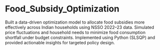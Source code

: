 # Food_Subsidy_Optimization
Built a data-driven optimization model to allocate food subsidies more effectively across Indian households using NSSO 2022–23 data. Simulated price fluctuations and household needs to minimize food consumption shortfall under budget constraints. Implemented using Python (SLSQP) and provided actionable insights for targeted policy design.
